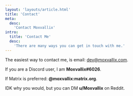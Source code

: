 ```yaml
---
layout: 'layouts/article.html'
title: 'Contact'
meta:
  desc:
    'Contact Moxvallix'
intro:
  title: 'Contact Me'
  desc:
    'There are many ways you can get in touch with me.'
---
```


The easiest way to contact me, is email: [dev@moxvallix.com](mailto:dev@moxvallix.com).

If you are a Discord user, I am **Moxvallix#6026**.

If Matrix is preferred: **@moxvallix:matrix.org**.

IDK why you would, but you can DM **u/Moxvallix** on Reddit.